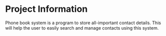 # Project Information

Phone book system is a program to store all-important contact details. This will help the user to easily search and manage contacts using this system. 